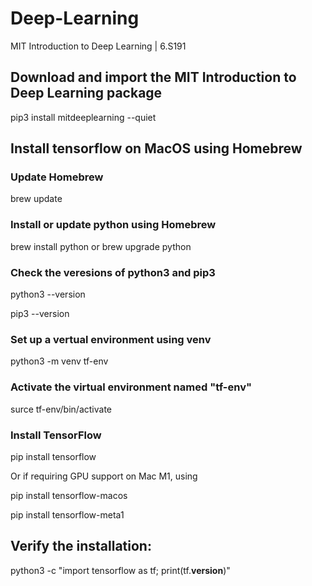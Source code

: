 # Deep-Learning

MIT Introduction to Deep Learning | 6.S191

## Download and import the MIT Introduction to Deep Learning package

pip3 install mitdeeplearning --quiet


## Install tensorflow on MacOS using Homebrew

### Update Homebrew

brew update

### Install or update python using Homebrew

brew install python or brew upgrade python

### Check the veresions of python3 and pip3

python3 --version

pip3 --version

### Set up a vertual environment using venv

python3 -m venv tf-env

### Activate the virtual environment named "tf-env"

surce tf-env/bin/activate

### Install TensorFlow

pip install tensorflow

Or if requiring GPU support on Mac M1, using

pip install tensorflow-macos

pip install tensorflow-meta1


## Verify the installation:

python3 -c "import tensorflow as tf; print(tf.__version__)"
